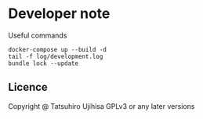 # Developer note

Useful commands

```
docker-compose up --build -d
tail -f log/development.log
bundle lock --update
```

## Licence

Copyright @ Tatsuhiro Ujihisa
GPLv3 or any later versions
